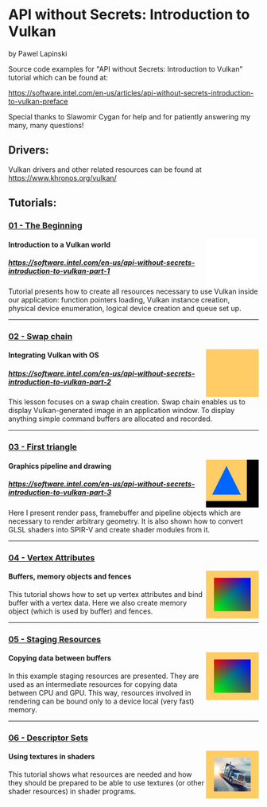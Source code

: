 # API without Secrets: Introduction to Vulkan
by Pawel Lapinski

Source code examples for "API without Secrets: Introduction to Vulkan" tutorial which can be found at:

https://software.intel.com/en-us/articles/api-without-secrets-introduction-to-vulkan-preface

Special thanks to Slawomir Cygan for help and for patiently answering my many, many questions!

## Drivers:

Vulkan drivers and other related resources can be found at https://www.khronos.org/vulkan/

## Tutorials:

### [01 - The Beginning](./Project/Tutorial01/)
<img src="./Document/Images/01 - The Beginning.png" height="96px" align="right">

#### Introduction to a Vulkan world
##### https://software.intel.com/en-us/api-without-secrets-introduction-to-vulkan-part-1

Tutorial presents how to create all resources necessary to use Vulkan inside our application: function pointers loading, Vulkan instance creation, physical device enumeration, logical device creation and queue set up.

<hr>

### [02 - Swap chain](./Project/Tutorial02/)
<img src="./Document/Images/02 - Swap Chain.png" height="96px" align="right">

#### Integrating Vulkan with OS
##### https://software.intel.com/en-us/api-without-secrets-introduction-to-vulkan-part-2

This lesson focuses on a swap chain creation. Swap chain enables us to display Vulkan-generated image in an application window. To display anything simple command buffers are allocated and recorded.

<hr>

### [03 - First triangle](./Project/Tutorial03/)
<img src="./Document/Images/03 - First Triangle.png" height="96px" align="right">

#### Graphics pipeline and drawing
##### https://software.intel.com/en-us/api-without-secrets-introduction-to-vulkan-part-3

Here I present render pass, framebuffer and pipeline objects which are necessary to render arbitrary geometry. It is also shown how to convert GLSL shaders into SPIR-V and create shader modules from it.

<hr>

### [04 - Vertex Attributes](./Project/Tutorial04/)
<img src="./Document/Images/04 - Vertex Attributes.png" height="96px" align="right">

#### Buffers, memory objects and fences

This tutorial shows how to set up vertex attributes and bind buffer with a vertex data. Here we also create memory object (which is used by buffer) and fences.

<hr>

### [05 - Staging Resources](./Project/Tutorial05/)
<img src="./Document/Images/05 - Staging Resources.png" height="96px" align="right">

#### Copying data between buffers

In this example staging resources are presented. They are used as an intermediate resources for copying data between CPU and GPU. This way, resources involved in rendering can be bound only to a device local (very fast) memory.

<hr>

### [06 - Descriptor Sets](./Project/Tutorial06/)
<img src="./Document/Images/06 - Descriptor Sets.png" height="96px" align="right">

#### Using textures in shaders

This tutorial shows what resources are needed and how they should be prepared to be able to use textures (or other shader resources) in shader programs.